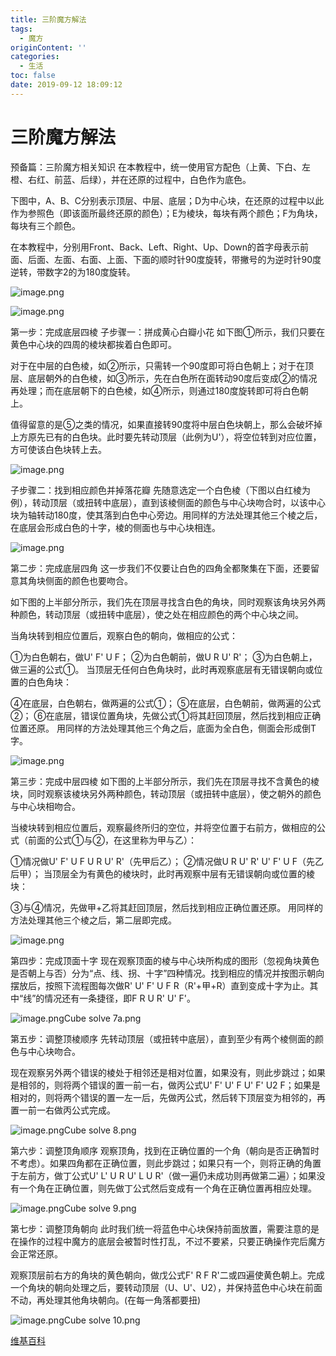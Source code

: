 ```yaml
---
title: 三阶魔方解法
tags:
  - 魔方
originContent: ''
categories:
  - 生活
toc: false
date: 2019-09-12 18:09:12
---
```


# 三阶魔方解法

预备篇：三阶魔方相关知识
在本教程中，统一使用官方配色（上黄、下白、左橙、右红、前蓝、后绿），并在还原的过程中，白色作为底色。

下图中，A、B、C分别表示顶层、中层、底层；D为中心块，在还原的过程中以此作为参照色（即该面所最终还原的颜色）；E为棱块，每块有两个颜色；F为角块，每块有三个颜色。

在本教程中，分别用Front、Back、Left、Right、Up、Down的首字母表示前面、后面、左面、右面、上面、下面的顺时针90度旋转，带撇号的为逆时针90度逆转，带数字2的为180度旋转。

![image.png](/images/2019/09/12/15512550-d545-11e9-8235-2d6944e8ee9c.png)

![image.png](/images/2019/09/12/196bddb0-d545-11e9-8235-2d6944e8ee9c.png)

第一步：完成底层四棱
子步骤一：拼成黄心白瓣小花
如下图①所示，我们只要在黄色中心块的四周的棱块都挨着白色即可。

对于在中层的白色棱，如②所示，只需转一个90度即可将白色朝上；对于在顶层、底层朝外的白色棱，如③所示，先在白色所在面转动90度后变成②的情况再处理；而在底层朝下的白色棱，如④所示，则通过180度旋转即可将白色朝上。

值得留意的是⑤之类的情况，如果直接转90度将中层白色块朝上，那么会破坏掉上方原先已有的白色块。此时要先转动顶层（此例为U'），将空位转到对应位置，方可使该白色块转上去。

![image.png](/images/2019/09/12/2458a640-d545-11e9-8235-2d6944e8ee9c.png)

子步骤二：找到相应颜色并掉落花瓣
先随意选定一个白色棱（下图以白红棱为例），转动顶层（或扭转中底层），直到该棱侧面的颜色与中心块吻合时，以该中心块为轴转动180度，使其落到白色中心旁边。用同样的方法处理其他三个棱之后，在底层会形成白色的十字，棱的侧面也与中心块相连。

![image.png](/images/2019/09/12/29f0fdf0-d545-11e9-8235-2d6944e8ee9c.png)

第二步：完成底层四角
这一步我们不仅要让白色的四角全都聚集在下面，还要留意其角块侧面的颜色也要吻合。

如下图的上半部分所示，我们先在顶层寻找含白色的角块，同时观察该角块另外两种颜色，转动顶层（或扭转中底层），使之处在相应颜色的两个中心块之间。

当角块转到相应位置后，观察白色的朝向，做相应的公式：

①为白色朝右，做U' F' U F；
②为白色朝前，做U R U' R'；
③为白色朝上，做三遍的公式①。
当顶层无任何白色角块时，此时再观察底层有无错误朝向或位置的白色角块：

④在底层，白色朝右，做两遍的公式①；
⑤在底层，白色朝前，做两遍的公式②；
⑥在底层，错误位置角块，先做公式①将其赶回顶层，然后找到相应正确位置还原。
用同样的方法处理其他三个角之后，底面为全白色，侧面会形成倒T字。

![image.png](/images/2019/09/12/32aa1da0-d545-11e9-8235-2d6944e8ee9c.png)

第三步：完成中层四棱
如下图的上半部分所示，我们先在顶层寻找不含黄色的棱块，同时观察该棱块另外两种颜色，转动顶层（或扭转中底层），使之朝外的颜色与中心块相吻合。

当棱块转到相应位置后，观察最终所归的空位，并将空位置于右前方，做相应的公式（前面的公式①与②，在这里称为甲与乙）：

①情况做U' F' U F U R U' R'（先甲后乙）；
②情况做U R U' R' U' F' U F（先乙后甲）；
当顶层全为有黄色的棱块时，此时再观察中层有无错误朝向或位置的棱块：

③与④情况，先做甲+乙将其赶回顶层，然后找到相应正确位置还原。
用同样的方法处理其他三个棱之后，第二层即完成。

![image.png](/images/2019/09/12/3a6a1040-d545-11e9-8235-2d6944e8ee9c.png)

第四步：完成顶面十字
现在观察顶面的棱与中心块所构成的图形（忽视角块黄色是否朝上与否）分为“点、线、拐、十字”四种情况。找到相应的情况并按图示朝向摆放后，按照下流程图每次做R' U' F' U F R（R'+甲+R）直到变成十字为止。其中“线”的情况还有一条捷径，即F R U R' U' F'。

![image.png](/images/2019/09/12/3e428f80-d545-11e9-8235-2d6944e8ee9c.png)Cube solve 7a.png

第五步：调整顶棱顺序
先转动顶层（或扭转中底层），直到至少有两个棱侧面的颜色与中心块吻合。

现在观察另外两个错误的棱处于相邻还是相对位置，如果没有，则此步跳过；如果是相邻的，则将两个错误的置一前一右，做丙公式U' F' U' F U' F' U2 F；如果是相对的，则将两个错误的置一左一后，先做丙公式，然后转下顶层变为相邻的，再置一前一右做丙公式完成。

![image.png](/images/2019/09/12/42486050-d545-11e9-8235-2d6944e8ee9c.png)Cube solve 8.png

第六步：调整顶角顺序
观察顶角，找到在正确位置的一个角（朝向是否正确暂时不考虑）。如果四角都在正确位置，则此步跳过；如果只有一个，则将正确的角置于左前方，做丁公式U' L' U R U' L U R'（做一遍仍未成功则再做第二遍）；如果没有一个角在正确位置，则先做丁公式然后变成有一个角在正确位置再相应处理。

![image.png](/images/2019/09/12/48ad7de0-d545-11e9-8235-2d6944e8ee9c.png)Cube solve 9.png

第七步：调整顶角朝向
此时我们统一将蓝色中心块保持前面放置，需要注意的是在操作的过程中魔方的底层会被暂时性打乱，不过不要紧，只要正确操作完后魔方会正常还原。

观察顶层前右方的角块的黄色朝向，做戊公式F' R F R'二或四遍使黄色朝上。完成一个角块的朝向处理之后，要转动顶层（U、U'、U2），并保持蓝色中心块在前面不动，再处理其他角块朝向。(在每一角落都要扭)

![image.png](/images/2019/09/12/4cc8d280-d545-11e9-8235-2d6944e8ee9c.png)Cube solve 10.png

[维基百科](https://zh.wikibooks.org/zh-hans/%E4%B8%89%E9%98%B6%E9%AD%94%E6%96%B9%E8%A7%A3%E6%B3%95)